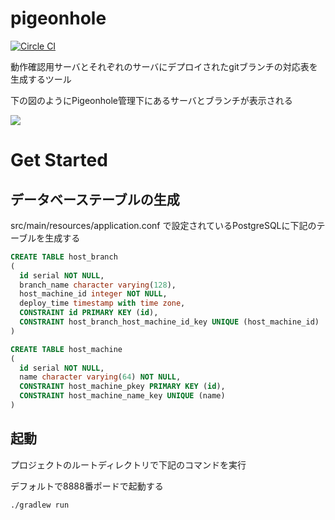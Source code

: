 # pigeonhole

[![Circle CI](https://circleci.com/gh/marshi/pigeonhole/tree/master.svg?style=svg&circle-token=1acd1ad6a8214b85d9de9714fdfe586fbeea38a9)](https://circleci.com/gh/marshi/pigeonhole/tree/master)

動作確認用サーバとそれぞれのサーバにデプロイされたgitブランチの対応表を生成するツール

下の図のようにPigeonhole管理下にあるサーバとブランチが表示される

![](https://lh4.googleusercontent.com/Wm8FmUUe4pBFXdnORRpdcfRTpNN8C4aa1CSCVT3z6EZb49HklQm6EZsBjIhduUfanLqLaAVe6DKC450=w1896-h875-rw)

# Get Started

## データベーステーブルの生成
src/main/resources/application.conf で設定されているPostgreSQLに下記のテーブルを生成する

```SQL
CREATE TABLE host_branch
(
  id serial NOT NULL,
  branch_name character varying(128),
  host_machine_id integer NOT NULL,
  deploy_time timestamp with time zone,
  CONSTRAINT id PRIMARY KEY (id),
  CONSTRAINT host_branch_host_machine_id_key UNIQUE (host_machine_id)
)

```

```SQL
CREATE TABLE host_machine
(
  id serial NOT NULL,
  name character varying(64) NOT NULL,
  CONSTRAINT host_machine_pkey PRIMARY KEY (id),
  CONSTRAINT host_machine_name_key UNIQUE (name)
)
```

## 起動

プロジェクトのルートディレクトリで下記のコマンドを実行

デフォルトで8888番ポードで起動する

```bash
./gradlew run
```
